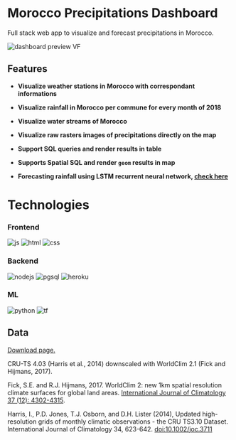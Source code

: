 # Morocco Precipitations Dashboard

Full stack web app to visualize and forecast precipitations in Morocco.

![dashboard preview VF](https://user-images.githubusercontent.com/63267601/155906366-9ae14723-6896-43ad-9524-eef29609967c.png)

## Features

- **Visualize weather stations in Morocco with correspondant informations**

- **Visualize rainfall in Morocco per commune for every month of 2018**

- **Visualize water streams of Morocco**

- **Visualize raw rasters images of precipitations directly on the map**

- **Support SQL queries and render results in table**

- **Supports Spatial SQL and render `geom` results in map**

- **Forecasting rainfall using LSTM recurrent neural network, [check here](https://www.kaggle.com/yobfat/forecastingprecipkhouribgacommune/)**

# Technologies

### Frontend

![js](https://img.shields.io/badge/JavaScript-323330?style=for-the-badge&logo=javascript&logoColor=F7DF1E)
![html](https://img.shields.io/badge/HTML5-E34F26?style=for-the-badge&logo=html5&logoColor=white)
![css](https://img.shields.io/badge/CSS3-1572B6?style=for-the-badge&logo=css3&logoColor=white)

### Backend

![nodejs](https://img.shields.io/badge/Node.js-339933?style=for-the-badge&logo=nodedotjs&logoColor=white)
![pgsql](https://img.shields.io/badge/PostgreSQL-316192?style=for-the-badge&logo=postgresql&logoColor=white)
![heroku](https://img.shields.io/badge/Heroku-430098?style=for-the-badge&logo=heroku&logoColor=white)

### ML

![python](https://img.shields.io/badge/Python-FFD43B?style=for-the-badge&logo=python&logoColor=blue)
![tf](https://img.shields.io/badge/TensorFlow-FF6F00?style=for-the-badge&logo=TensorFlow&logoColor=white)
![]()

## Data

[Download page.](https://worldclim.org/data/monthlywth.html)

CRU-TS 4.03 (Harris et al., 2014) downscaled with WorldClim 2.1 (Fick and Hijmans, 2017).

Fick, S.E. and R.J. Hijmans, 2017. WorldClim 2: new 1km spatial resolution climate surfaces for global land areas. [International Journal of Climatology 37 (12): 4302-4315](https://rmets.onlinelibrary.wiley.com/doi/abs/10.1002/joc.5086%22).

Harris, I., P.D. Jones, T.J. Osborn, and D.H. Lister (2014), Updated high-resolution grids of monthly climatic observations - the CRU TS3.10 Dataset. International Journal of Climatology 34, 623-642. [doi:10.1002/joc.3711](doi:10.1002/joc.3711)
